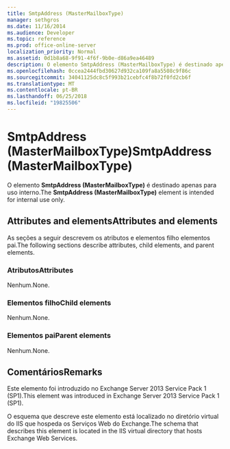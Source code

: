 ```yaml
---
title: SmtpAddress (MasterMailboxType)
manager: sethgros
ms.date: 11/16/2014
ms.audience: Developer
ms.topic: reference
ms.prod: office-online-server
localization_priority: Normal
ms.assetid: 0d1b8a68-9f91-4f6f-9b0e-d86a9ea46489
description: O elemento SmtpAddress (MasterMailboxType) é destinado apenas para uso interno.
ms.openlocfilehash: 0ccea2444fbd30627d932ca109fa8a5508c9f86c
ms.sourcegitcommit: 34041125dc8c5f993b21cebfc4f8b72f0fd2cb6f
ms.translationtype: MT
ms.contentlocale: pt-BR
ms.lasthandoff: 06/25/2018
ms.locfileid: "19825506"
---
```

# <a name="smtpaddress-mastermailboxtype"></a><span data-ttu-id="df06a-103">SmtpAddress (MasterMailboxType)</span><span class="sxs-lookup"><span data-stu-id="df06a-103">SmtpAddress (MasterMailboxType)</span></span>

<span data-ttu-id="df06a-104">O elemento **SmtpAddress (MasterMailboxType)** é destinado apenas para uso interno.</span><span class="sxs-lookup"><span data-stu-id="df06a-104">The **SmtpAddress (MasterMailboxType)** element is intended for internal use only.</span></span> 

## <a name="attributes-and-elements"></a><span data-ttu-id="df06a-105">Attributes and elements</span><span class="sxs-lookup"><span data-stu-id="df06a-105">Attributes and elements</span></span>

<span data-ttu-id="df06a-106">As seções a seguir descrevem os atributos e elementos filho elementos pai.</span><span class="sxs-lookup"><span data-stu-id="df06a-106">The following sections describe attributes, child elements, and parent elements.</span></span>
  
### <a name="attributes"></a><span data-ttu-id="df06a-107">Atributos</span><span class="sxs-lookup"><span data-stu-id="df06a-107">Attributes</span></span>

<span data-ttu-id="df06a-108">Nenhum.</span><span class="sxs-lookup"><span data-stu-id="df06a-108">None.</span></span>
  
### <a name="child-elements"></a><span data-ttu-id="df06a-109">Elementos filho</span><span class="sxs-lookup"><span data-stu-id="df06a-109">Child elements</span></span>

<span data-ttu-id="df06a-110">Nenhum.</span><span class="sxs-lookup"><span data-stu-id="df06a-110">None.</span></span>
  
### <a name="parent-elements"></a><span data-ttu-id="df06a-111">Elementos pai</span><span class="sxs-lookup"><span data-stu-id="df06a-111">Parent elements</span></span>

<span data-ttu-id="df06a-112">Nenhum.</span><span class="sxs-lookup"><span data-stu-id="df06a-112">None.</span></span>
  
## <a name="remarks"></a><span data-ttu-id="df06a-113">Comentários</span><span class="sxs-lookup"><span data-stu-id="df06a-113">Remarks</span></span>

<span data-ttu-id="df06a-114">Este elemento foi introduzido no Exchange Server 2013 Service Pack 1 (SP1).</span><span class="sxs-lookup"><span data-stu-id="df06a-114">This element was introduced in Exchange Server 2013 Service Pack 1 (SP1).</span></span>
  
<span data-ttu-id="df06a-115">O esquema que descreve este elemento está localizado no diretório virtual do IIS que hospeda os Serviços Web do Exchange.</span><span class="sxs-lookup"><span data-stu-id="df06a-115">The schema that describes this element is located in the IIS virtual directory that hosts Exchange Web Services.</span></span>
  

